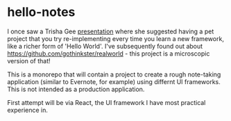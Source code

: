 # hello-notes

I once saw a Trisha Gee [presentation](https://www.oreilly.com/library/view/java-and-mongodb/9780134070872/) where she suggested having a pet project that you try re-implementing every time you learn a new framework, like a richer form of 'Hello World'. I've subsequently found out about https://github.com/gothinkster/realworld - this project is a microscopic version of that!

This is a monorepo that will contain a project to create a rough note-taking application (similar to Evernote, for example) using differnt UI frameworks. This is not intended as a production application.

First attempt will be via React, the UI framework I have most practical experience in.

